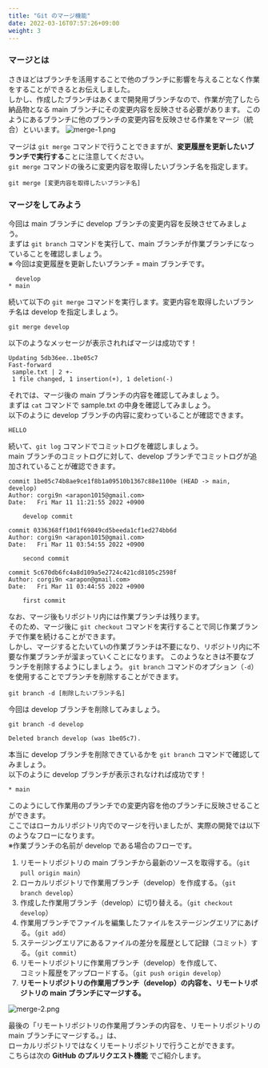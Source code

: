 ```yaml
---
title: "Git のマージ機能"
date: 2022-03-16T07:57:26+09:00
weight: 3
---
```


### マージとは
さきほどはブランチを活用することで他のブランチに影響を与えることなく作業をすることができるとお伝えしました。  
しかし、作成したブランチはあくまで開発用ブランチなので、作業が完了したら納品物となる main ブランチにその変更内容を反映させる必要があります。
このようにあるブランチに他のブランチの変更内容を反映させる作業をマージ（統合）といいます。
![merge-1.png](../img/merge-1.png)

マージは `git merge` コマンドで行うことできますが、**変更履歴を更新したいブランチで実行する**ことに注意してください。  
`git merge` コマンドの後ろに変更内容を取得したいブランチ名を指定します。
```
git merge [変更内容を取得したいブランチ名]
```
### マージをしてみよう
今回は main ブランチに develop ブランチの変更内容を反映させてみましょう。  
まずは `git branch` コマンドを実行して、main ブランチが作業ブランチになっていることを確認しましょう。  
※ 今回は変更履歴を更新したいブランチ = main ブランチです。
```
  develop
* main
```
続いて以下の `git merge` コマンドを実行します。変更内容を取得したいブランチ名は develop を指定しましょう。
```
git merge develop
```
以下のようなメッセージが表示されればマージは成功です！
```
Updating 5db36ee..1be05c7
Fast-forward
 sample.txt | 2 +-
 1 file changed, 1 insertion(+), 1 deletion(-)
```
それでは、マージ後の main ブランチの内容を確認してみましょう。  
まずは `cat` コマンドで sample.txt の中身を確認してみましょう。  
以下のように develop ブランチの内容に変わっていることが確認できます。
```
HELLO
```
続いて、`git log` コマンドでコミットログを確認しましょう。  
main ブランチのコミットログに対して、develop ブランチでコミットログが追加されていることが確認できます。
```
commit 1be05c74b8ae9ce1f8b1a09510b1367c88e1100e (HEAD -> main, develop)
Author: corgi9n <arapon1015@gmail.com>
Date:   Fri Mar 11 11:21:55 2022 +0900

    develop commit

commit 0336368ff10d1f69849cd5beeda1cf1ed274bb6d
Author: corgi9n <arapon1015@gmail.com>
Date:   Fri Mar 11 03:54:55 2022 +0900

    second commit

commit 5c670db6fc4a8d109a5e2724c421cd8105c2598f
Author: corgi9n <arapon@gmail.com>
Date:   Fri Mar 11 03:44:55 2022 +0900

    first commit
```

なお、マージ後もリポジトリ内には作業ブランチは残ります。  
そのため、マージ後に `git checkout` コマンドを実行することで同じ作業ブランチで作業を続けることができます。  
しかし、マージするとたいていの作業ブランチは不要になり、リポジトリ内に不要な作業ブランチが溜まっていくことになります。
このようなときは不要なブランチを削除するようにしましょう。
`git branch` コマンドのオプション（`-d`）を使用することでブランチを削除することができます。
```
git branch -d [削除したいブランチ名]
```
今回は develop ブランチを削除してみましょう。
```
git branch -d develop
```
```
Deleted branch develop (was 1be05c7).
```
本当に develop ブランチを削除できているかを `git branch` コマンドで確認してみましょう。  
以下のように develop ブランチが表示されなければ成功です！
```
* main
```

このようにして作業用のブランチでの変更内容を他のブランチに反映させることができます。  
ここではローカルリポジトリ内でのマージを行いましたが、実際の開発では以下のようなフローになります。  
※作業ブランチの名前が develop である場合のフローです。
1. リモートリポジトリの main ブランチから最新のソースを取得する。（`git pull origin main`）
1. ローカルリポジトリで作業用ブランチ（develop）を作成する。（`git branch develop`）
1. 作成した作業用ブランチ（develop）に切り替える。（`git checkout develop`）
1. 作業用ブランチでファイルを編集したファイルをステージングエリアにあげる。（`git add`）
1. ステージングエリアにあるファイルの差分を履歴として記録（コミット）する。（`git commit`）
1. リモートリポジトリに作業用ブランチ（develop）を作成して、  
コミット履歴をアップロードする。（`git push origin develop`）
1. **リモートリポジトリの作業用ブランチ（develop）の内容を、リモートリポジトリの main ブランチにマージする。**

![merge-2.png](../img/merge-2.png)

最後の「リモートリポジトリの作業用ブランチの内容を、リモートリポジトリの main ブランチにマージする。」は、  
ローカルリポジトリではなくリモートリポジトリで行うことができます。  
こちらは次の **GitHub のプルリクエスト機能** でご紹介します。
